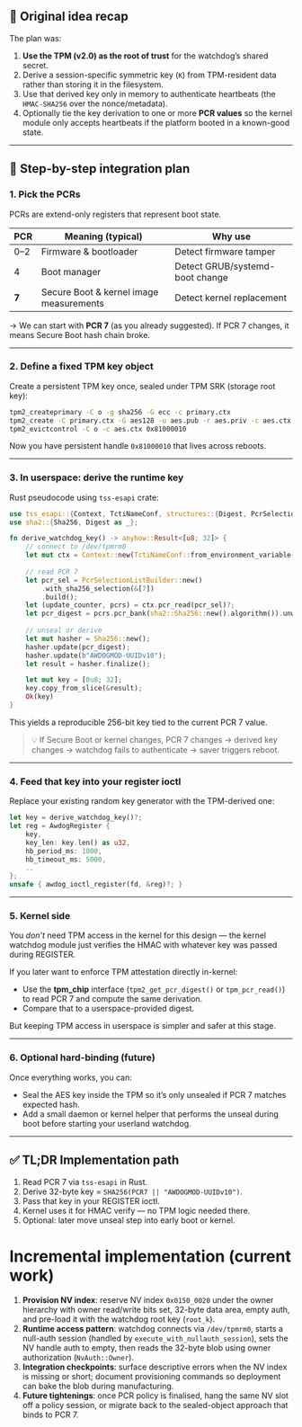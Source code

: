 ## 🧭 Original idea recap

The plan was:

1. **Use the TPM (v2.0) as the root of trust** for the watchdog’s shared secret.
2. Derive a session-specific symmetric key (`K`) from TPM-resident data rather than storing it in the filesystem.
3. Use that derived key only in memory to authenticate heartbeats (the `HMAC-SHA256` over the nonce/metadata).
4. Optionally tie the key derivation to one or more **PCR values** so the kernel module only accepts heartbeats if the platform booted in a known-good state.

---

## 🧩 Step-by-step integration plan

### 1. Pick the PCRs

PCRs are extend-only registers that represent boot state.

| PCR   | Meaning (typical)                       | Why use                         |
| ----- | --------------------------------------- | ------------------------------- |
| 0–2   | Firmware & bootloader                   | Detect firmware tamper          |
| 4     | Boot manager                            | Detect GRUB/systemd-boot change |
| **7** | Secure Boot & kernel image measurements | Detect kernel replacement       |

→ We can start with **PCR 7** (as you already suggested).
If PCR 7 changes, it means Secure Boot hash chain broke.

---

### 2. Define a fixed TPM key object

Create a persistent TPM key once, sealed under TPM SRK (storage root key):

```bash
tpm2_createprimary -C o -g sha256 -G ecc -c primary.ctx
tpm2_create -C primary.ctx -G aes128 -u aes.pub -r aes.priv -c aes.ctx
tpm2_evictcontrol -C o -c aes.ctx 0x81000010
```

Now you have persistent handle `0x81000010` that lives across reboots.

---

### 3. In userspace: derive the runtime key

Rust pseudocode using `tss-esapi` crate:

```rust
use tss_esapi::{Context, TctiNameConf, structures::{Digest, PcrSelectionListBuilder}};
use sha2::{Sha256, Digest as _};

fn derive_watchdog_key() -> anyhow::Result<[u8; 32]> {
    // connect to /dev/tpmrm0
    let mut ctx = Context::new(TctiNameConf::from_environment_variable().unwrap())?;
    
    // read PCR 7
    let pcr_sel = PcrSelectionListBuilder::new()
        .with_sha256_selection(&[7])
        .build();
    let (update_counter, pcrs) = ctx.pcr_read(pcr_sel)?;
    let pcr_digest = pcrs.pcr_bank(sha2::Sha256::new().algorithm()).unwrap()[0].value();
    
    // unseal or derive
    let mut hasher = Sha256::new();
    hasher.update(pcr_digest);
    hasher.update(b"AWDOGMOD-UUIDv10");
    let result = hasher.finalize();

    let mut key = [0u8; 32];
    key.copy_from_slice(&result);
    Ok(key)
}
```

This yields a reproducible 256-bit key tied to the current PCR 7 value.

> 💡 If Secure Boot or kernel changes, PCR 7 changes → derived key changes → watchdog fails to authenticate → saver triggers reboot.

---

### 4. Feed that key into your register ioctl

Replace your existing random key generator with the TPM-derived one:

```rust
let key = derive_watchdog_key()?;
let reg = AwdogRegister {
    key,
    key_len: key.len() as u32,
    hb_period_ms: 1000,
    hb_timeout_ms: 5000,
    ..
};
unsafe { awdog_ioctl_register(fd, &reg)?; }
```

---

### 5. Kernel side

You *don’t* need TPM access in the kernel for this design — the kernel watchdog module just verifies the HMAC with whatever key was passed during REGISTER.

If you later want to enforce TPM attestation directly in-kernel:

* Use the **tpm_chip** interface (`tpm2_get_pcr_digest()` or `tpm_pcr_read()`) to read PCR 7 and compute the same derivation.
* Compare that to a userspace-provided digest.

But keeping TPM access in userspace is simpler and safer at this stage.

---

### 6. Optional hard-binding (future)

Once everything works, you can:

* Seal the AES key inside the TPM so it’s only unsealed if PCR 7 matches expected hash.
* Add a small daemon or kernel helper that performs the unseal during boot before starting your userland watchdog.

---

## ✅ TL;DR Implementation path

1. Read PCR 7 via `tss-esapi` in Rust.
2. Derive 32-byte key = `SHA256(PCR7 || "AWDOGMOD-UUIDv10")`.
3. Pass that key in your REGISTER ioctl.
4. Kernel uses it for HMAC verify — no TPM logic needed there.
5. Optional: later move unseal step into early boot or kernel.
# Incremental implementation (current work)

1. **Provision NV index**: reserve NV index `0x0150_0020` under the owner hierarchy with owner read/write bits set, 32-byte data area, empty auth, and pre-load it with the watchdog root key (`root_k`).
2. **Runtime access pattern**: watchdog connects via `/dev/tpmrm0`, starts a null-auth session (handled by `execute_with_nullauth_session`), sets the NV handle auth to empty, then reads the 32-byte blob using owner authorization (`NvAuth::Owner`).
3. **Integration checkpoints**: surface descriptive errors when the NV index is missing or short; document provisioning commands so deployment can bake the blob during manufacturing.
4. **Future tightenings**: once PCR policy is finalised, hang the same NV slot off a policy session, or migrate back to the sealed-object approach that binds to PCR 7.
